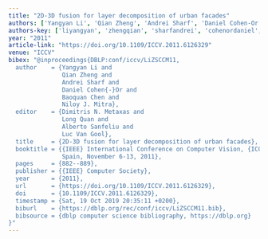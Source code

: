 ```yaml
---
title: "2D-3D fusion for layer decomposition of urban facades"
authors: ['Yangyan Li', 'Qian Zheng', 'Andrei Sharf', 'Daniel Cohen-Or', 'Baoquan Chen', 'Niloy J. Mitra']
authors-key: ['liyangyan', 'zhengqian', 'sharfandrei', 'cohenordaniel', 'chenbaoquan', 'j.niloy']
year: "2011"
article-link: "https://doi.org/10.1109/ICCV.2011.6126329"
venue: "ICCV"
bibex: "@inproceedings{DBLP:conf/iccv/LiZSCCM11,
  author    = {Yangyan Li and
               Qian Zheng and
               Andrei Sharf and
               Daniel Cohen{-}Or and
               Baoquan Chen and
               Niloy J. Mitra},
  editor    = {Dimitris N. Metaxas and
               Long Quan and
               Alberto Sanfeliu and
               Luc Van Gool},
  title     = {2D-3D fusion for layer decomposition of urban facades},
  booktitle = {{IEEE} International Conference on Computer Vision, {ICCV} 2011, Barcelona,
               Spain, November 6-13, 2011},
  pages     = {882--889},
  publisher = {{IEEE} Computer Society},
  year      = {2011},
  url       = {https://doi.org/10.1109/ICCV.2011.6126329},
  doi       = {10.1109/ICCV.2011.6126329},
  timestamp = {Sat, 19 Oct 2019 20:35:11 +0200},
  biburl    = {https://dblp.org/rec/conf/iccv/LiZSCCM11.bib},
  bibsource = {dblp computer science bibliography, https://dblp.org}
}"
---
```

